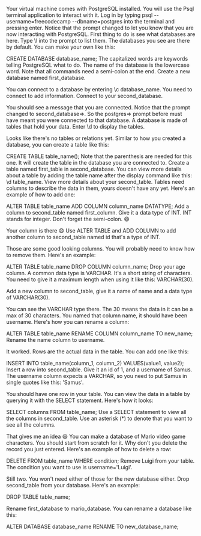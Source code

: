 Your virtual machine comes with PostgreSQL installed. You will use the Psql terminal application to interact with it. Log in by typing psql 
--username=freecodecamp --dbname=postgres into the terminal and pressing enter.
Notice that the prompt changed to let you know that you are now interacting with PostgreSQL. First thing to do is see what databases are here. Type \l into the prompt to list them.
The databases you see are there by default. You can make your own like this:

CREATE DATABASE database_name;
The capitalized words are keywords telling PostgreSQL what to do. The name of the database is the lowercase word. Note that all commands need a semi-colon at the end. Create a new database named first_database.

You can connect to a database by entering \c database_name. You need to connect to add information. Connect to your second_database.

You should see a message that you are connected. Notice that the prompt changed to second_database=>. So the postgres=> prompt before must have meant you were connected to that database. A database is made of tables that hold your data. Enter \d to display the tables.

Looks like there's no tables or relations yet. Similar to how you created a database, you can create a table like this:

CREATE TABLE table_name();
Note that the parenthesis are needed for this one. It will create the table in the database you are connected to. Create a table named first_table in second_database.
You can view more details about a table by adding the table name after the display command like this: \d table_name. View more details about your second_table.
Tables need columns to describe the data in them, yours doesn't have any yet. Here's an example of how to add one:

ALTER TABLE table_name ADD COLUMN column_name DATATYPE;
Add a column to second_table named first_column. Give it a data type of INT. INT stands for integer. Don't forget the semi-colon. 😄

Your column is there 😄 Use ALTER TABLE and ADD COLUMN to add another column to second_table named id that's a type of INT.


Those are some good looking columns. You will probably need to know how to remove them. Here's an example:

ALTER TABLE table_name DROP COLUMN column_name;
Drop your age column.
A common data type is VARCHAR. It's a short string of characters. You need to give it a maximum length when using it like this: VARCHAR(30).

Add a new column to second_table, give it a name of name and a data type of VARCHAR(30).

You can see the VARCHAR type there. The 30 means the data in it can be a max of 30 characters. You named that column name, it should have been username. Here's how you can rename a column:

ALTER TABLE table_name RENAME COLUMN column_name TO new_name;
Rename the name column to username.

It worked. Rows are the actual data in the table. You can add one like this:

INSERT INTO table_name(column_1, column_2) VALUES(value1, value2);
Insert a row into second_table. Give it an id of 1, and a username of Samus. The username column expects a VARCHAR, so you need to put Samus in single quotes like this: 'Samus'.

You should have one row in your table. You can view the data in a table by querying it with the SELECT statement. Here's how it looks:

SELECT columns FROM table_name;
Use a SELECT statement to view all the columns in second_table. Use an asterisk (*) to denote that you want to see all the columns.


That gives me an idea 😃 You can make a database of Mario video game characters. You should start from scratch for it. Why don't you delete the record you just entered. Here's an example of how to delete a row:

DELETE FROM table_name WHERE condition;
Remove Luigi from your table. The condition you want to use is username='Luigi'.

Still two. You won't need either of those for the new database either. Drop second_table from your database. Here's an example:

DROP TABLE table_name;

Rename first_database to mario_database. You can rename a database like this:

ALTER DATABASE database_name RENAME TO new_database_name;
